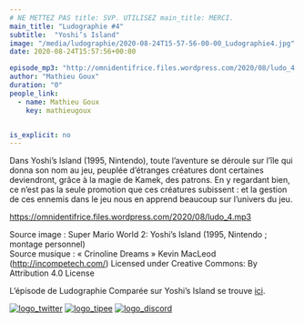 ```yaml
---
# NE METTEZ PAS title: SVP. UTILISEZ main_title: MERCI.
main_title: "Ludographie #4"
subtitle:  "Yoshi’s Island"
image: "/media/ludographie/2020-08-24T15-57-56-00-00_Ludographie4.jpg"
date: 2020-08-24T15:57:56+00:00

episode_mp3: "http://omnidentifrice.files.wordpress.com/2020/08/ludo_4.mp3"
author: "Mathieu Goux"
duration: "0"
people_link: 
  - name: Mathieu Goux
    key: mathieugoux


is_explicit: no
---
```


<PodcastHeader/>

<!-- ECRIRE LA DESCRIPTION DE L'EPISODE SOUS CETTE LIGNE -->
<p>Dans Yoshi’s Island (1995, Nintendo), toute l’aventure se déroule sur l’île qui donna son nom au jeu, peuplée d’étranges créatures dont certaines deviendront, grâce à la magie de Kamek, des patrons. En y regardant bien, ce n’est pas la seule promotion que ces créatures subissent : et la gestion de ces ennemis dans le jeu nous en apprend beaucoup sur l’univers du jeu.</p>
<p></p>
<a href="https://omnidentifrice.files.wordpress.com/2020/08/ludo_4.mp3" rel="nofollow">https://omnidentifrice.files.wordpress.com/2020/08/ludo_4.mp3</a>
 
<p>Source image : Super Mario World 2: Yoshi’s Island (1995, Nintendo ; montage personnel)<br>
Source musique : «&nbsp;Crinoline Dreams&nbsp;» Kevin MacLeod (<a title="http://incompetech.com/" href="http://incompetech.com/" rel="nofollow">http://incompetech.com/</a>) Licensed under Creative Commons: By Attribution 4.0 License</p>
<p>L’épisode de Ludographie Comparée sur Yoshi’s Island se trouve <a href="https://www.radiokawa.com/episode/ludographie-comparee-32/" rel="nofollow">ici</a>.</p>


<tr>
<td><a href="https://twitter.com/Gouximan" rel="nofollow"><img src="https://ludographiepodcast.files.wordpress.com/2020/08/logo_twitter-1.png?w=750" alt="logo_twitter"></a></td>
<td><a href="http://fr.tipeee.com/calvinball" rel="nofollow"><img src="https://ludographiepodcast.files.wordpress.com/2020/08/logo_tipee-1.png?w=750" alt="logo_tipee"></a></td>
<td><a href="https://discord.com/invite/4RnA9v7" rel="nofollow"><img src="https://ludographiepodcast.files.wordpress.com/2020/08/logo_discord-1.png?w=750" alt="logo_discord"></a></td>
</tr>




